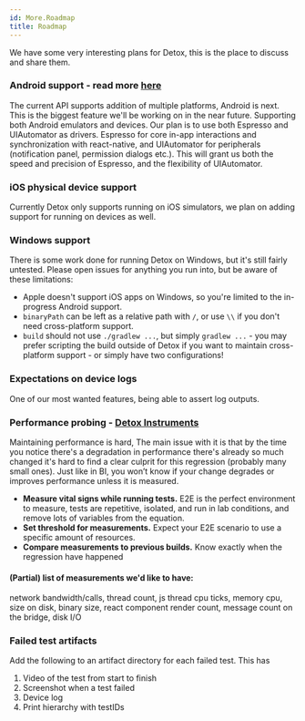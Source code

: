 ```yaml
---
id: More.Roadmap
title: Roadmap
---
```


We have some very interesting plans for Detox, this is the place to discuss and share them.

### Android support - read more [here](More.AndroidSupportStatus.md)
The current API supports addition of multiple platforms, Android is next. This is the biggest feature we'll be working on in the near future. Supporting both Android emulators and devices. Our plan is to use both Espresso and UIAutomator as drivers. Espresso for core in-app interactions and synchronization with react-native, and UIAutomator for peripherals (notification panel, permission dialogs etc.). This will grant us both the speed and precision of Espresso, and the flexibility of UIAutomator.

### iOS physical device support
Currently Detox only supports running on iOS simulators, we plan on adding support for running on devices as well.

### Windows support
There is some work done for running Detox on Windows, but it's still fairly untested. Please open issues for anything you run into, but be aware of these limitations:

- Apple doesn't support iOS apps on Windows, so you're limited to the in-progress Android support.
- `binaryPath` can be left as a relative path with `/`, or use `\\` if you don't need cross-platform support.
- `build` should not use `./gradlew ...`, but simply `gradlew ...` - you may prefer scripting the build outside of Detox if you want to maintain cross-platform support - or simply have two configurations!

### Expectations on device logs
One of our most wanted features, being able to assert log outputs.

### Performance probing - [Detox Instruments](https://github.com/wix/detoxinstruments)
Maintaining performance is hard, The main issue with it is that by the time you notice there's a degradation in performance there's already so much changed it's hard to find a clear culprit for this regression (probably many small ones). Just like in BI, you won’t know if your change degrades or improves performance unless it is measured.

* **Measure vital signs while running tests.**
E2E is the perfect environment to measure, tests are repetitive, isolated, and run in lab conditions, and remove lots of variables from the equation.
* **Set threshold for measurements.**
Expect your E2E scenario to use a specific amount of resources.
* **Compare measurements to previous builds.**
Know exactly when the regression have happened

#### (Partial) list of measurements we'd like to have:
network bandwidth/calls, thread count, js thread cpu ticks, memory cpu, size on disk, binary size, react component render count, message count on the bridge, disk I/O


### Failed test artifacts
Add the following to an artifact directory for each failed test. This has

1. Video of the test from start to finish
2. Screenshot when a test failed
2. Device log
3. Print hierarchy with testIDs
